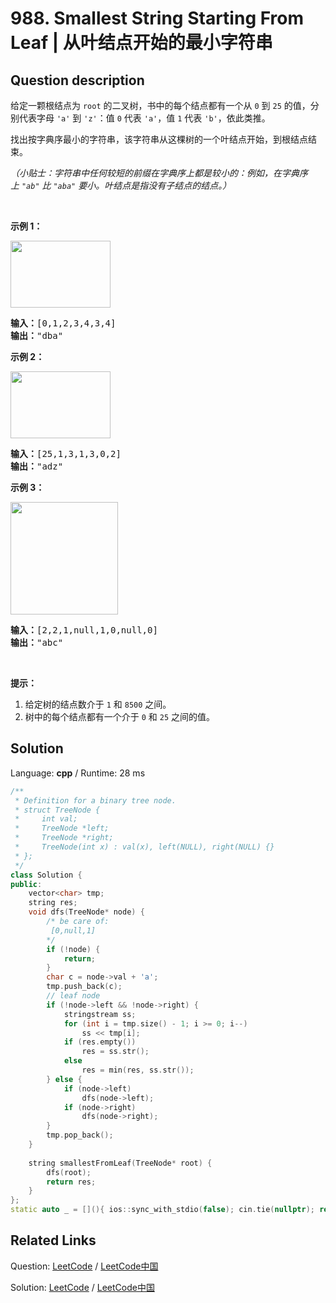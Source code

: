 # 988. Smallest String Starting From Leaf | 从叶结点开始的最小字符串

## Question description

<!--If you want to use the English description, use <p>Given the <code>root</code> of a binary tree, each node has a value from <code>0</code> to <code>25</code> representing the letters <code>&#39;a&#39;</code> to <code>&#39;z&#39;</code>: a value of <code>0</code> represents <code>&#39;a&#39;</code>, a value of <code>1</code> represents <code>&#39;b&#39;</code>, and so on.</p>

<p>Find the lexicographically smallest string that starts at a leaf of this tree and ends at the root.</p>

<p><em>(As a reminder, any shorter prefix of a string is lexicographically smaller: for example, <code>&quot;ab&quot;</code> is lexicographically smaller than <code>&quot;aba&quot;</code>.&nbsp; A leaf of a node is a node that has no children.)</em></p>

<div>
<div>
<p>&nbsp;</p>

<ol>
</ol>
</div>
</div>

<div>
<p><strong>Example 1:</strong></p>

<p><strong><img alt="" src="https://assets.leetcode.com/uploads/2019/01/30/tree1.png" style="width: 160px; height: 107px;" /></strong></p>

<pre>
<strong>Input: </strong><span id="example-input-1-1">[0,1,2,3,4,3,4]</span>
<strong>Output: </strong><span id="example-output-1">&quot;dba&quot;</span>
</pre>

<div>
<p><strong>Example 2:</strong></p>

<p><strong><img alt="" src="https://assets.leetcode.com/uploads/2019/01/30/tree2.png" style="width: 160px; height: 107px;" /></strong></p>

<pre>
<strong>Input: </strong><span id="example-input-2-1">[25,1,3,1,3,0,2]</span>
<strong>Output: </strong><span id="example-output-2">&quot;adz&quot;</span>
</pre>

<div>
<p><strong>Example 3:</strong></p>

<p><strong><img alt="" src="https://assets.leetcode.com/uploads/2019/02/01/tree3.png" style="height: 170px; width: 172px;" /></strong></p>

<pre>
<strong>Input: </strong><span id="example-input-3-1">[2,2,1,null,1,0,null,0]</span>
<strong>Output: </strong><span id="example-output-3">&quot;abc&quot;</span>
</pre>

<p>&nbsp;</p>

<p><strong>Note:</strong></p>

<ol>
	<li>The number of nodes in the given tree will be between <code>1</code> and <code>8500</code>.</li>
	<li>Each node in the tree will have a value between <code>0</code> and <code>25</code>.</li>
</ol>
</div>
</div>
</div> instead-->
<p>给定一颗根结点为&nbsp;<code>root</code>&nbsp;的二叉树，书中的每个结点都有一个从&nbsp;<code>0</code> 到&nbsp;<code>25</code>&nbsp;的值，分别代表字母&nbsp;<code>&#39;a&#39;</code> 到&nbsp;<code>&#39;z&#39;</code>：值&nbsp;<code>0</code> 代表&nbsp;<code>&#39;a&#39;</code>，值&nbsp;<code>1</code>&nbsp;代表&nbsp;<code>&#39;b&#39;</code>，依此类推。</p>

<p>找出按字典序最小的字符串，该字符串从这棵树的一个叶结点开始，到根结点结束。</p>

<p><em>（小贴士：字符串中任何较短的前缀在字典序上都是较小的：例如，在字典序上&nbsp;<code>&quot;ab&quot;</code> 比&nbsp;<code>&quot;aba&quot;</code>&nbsp;要小。叶结点是指没有子结点的结点。）</em></p>

<p>&nbsp;</p>

<ol>
</ol>

<p><strong>示例 1：</strong></p>

<p><strong><img alt="" src="https://assets.leetcode-cn.com/aliyun-lc-upload/uploads/2019/02/02/tree1.png" style="height: 107px; width: 160px;"></strong></p>

<pre><strong>输入：</strong>[0,1,2,3,4,3,4]
<strong>输出：</strong>&quot;dba&quot;
</pre>

<p><strong>示例 2：</strong></p>

<p><strong><img alt="" src="https://assets.leetcode-cn.com/aliyun-lc-upload/uploads/2019/02/02/tree2.png" style="height: 107px; width: 160px;"></strong></p>

<pre><strong>输入：</strong>[25,1,3,1,3,0,2]
<strong>输出：</strong>&quot;adz&quot;
</pre>

<p><strong>示例 3：</strong></p>

<p><strong><img alt="" src="https://assets.leetcode-cn.com/aliyun-lc-upload/uploads/2019/02/02/tree3.png" style="height: 180px; width: 172px;"></strong></p>

<pre><strong>输入：</strong>[2,2,1,null,1,0,null,0]
<strong>输出：</strong>&quot;abc&quot;
</pre>

<p>&nbsp;</p>

<p><strong>提示：</strong></p>

<ol>
	<li>给定树的结点数介于&nbsp;<code>1</code> 和&nbsp;<code>8500</code>&nbsp;之间。</li>
	<li>树中的每个结点都有一个介于&nbsp;<code>0</code>&nbsp;和&nbsp;<code>25</code>&nbsp;之间的值。</li>
</ol>




## Solution

Language: **cpp**  /  Runtime: 28 ms

```cpp
/**
 * Definition for a binary tree node.
 * struct TreeNode {
 *     int val;
 *     TreeNode *left;
 *     TreeNode *right;
 *     TreeNode(int x) : val(x), left(NULL), right(NULL) {}
 * };
 */
class Solution {
public:
    vector<char> tmp;
    string res;
    void dfs(TreeNode* node) {
        /* be care of:
         [0,null,1]
        */
        if (!node) {
            return;
        }
        char c = node->val + 'a';
        tmp.push_back(c);
        // leaf node
        if (!node->left && !node->right) {
            stringstream ss;
            for (int i = tmp.size() - 1; i >= 0; i--)
                ss << tmp[i];
            if (res.empty())
                res = ss.str();
            else
                res = min(res, ss.str());
        } else {
            if (node->left)
                dfs(node->left);
            if (node->right)
                dfs(node->right);
        }
        tmp.pop_back();
    }
    
    string smallestFromLeaf(TreeNode* root) {
        dfs(root);
        return res;
    }
};
static auto _ = [](){ ios::sync_with_stdio(false); cin.tie(nullptr); return 0; }();
```



## Related Links

Question: [LeetCode](https://leetcode.com/problems/smallest-string-starting-from-leaf/description/)  /  [LeetCode中国](https://leetcode-cn.com/problems/smallest-string-starting-from-leaf/description/)

Solution: [LeetCode](https://leetcode.com/articles/smallest-string-starting-from-leaf/)  /  [LeetCode中国](https://leetcode-cn.com/articles/smallest-string-starting-from-leaf/)